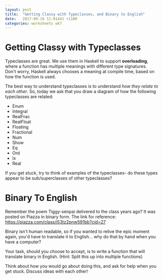 ```yaml
---
layout: post
title:  "Getting Classy with Typeclasses, and Binary to English"
date:   2017-09-16 11:01441 +1100
categories: worksheets wk7
---
```


# Getting Classy with Typeclasses
Typeclasses are great. We use them in Haskell to support **overloading**, where a function has multiple meanings with different type signatures. Don't worry, Haskell always chooses a meaning at compile time, based on how the function is used.

The best way to understand typeclasses is to understand *how they relate to each other*. So, today we ask that you draw a diagram of how the following typeclasses are related:

- Enum
- Integral
- RealFrac
- RealFloat
- Floating
- Fractional
- Num
- Show
- Eq
- Ord
- Ix
- Real

If you get stuck, try to think of examples of the typeclasses- do these types appear to be sub/superclasses of other typeclasses?


# Binary To English

Remember the poem Tiggy-senpai delivered to the class years ago? It was posted on Piazza in binary form. 
The link for reference:
https://piazza.com/class/j53tz2pnw591bb?cid=27

Binary isn't human readable, so if you wanted to relive the epic moment again, you'd have to translate it to English... 
why do that by hand when you have a computer?

Your task, should you choose to accept, is to write a function that will translate binary in English. 
(Hint: Split this up into multiple functions)

Think about how you would go about doing this, and ask for help when you get stuck. Discuss ideas with each other!
